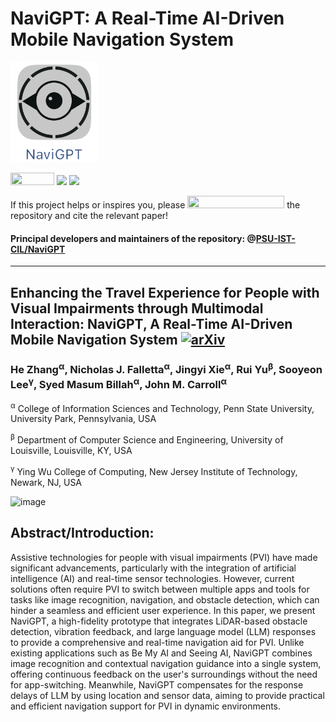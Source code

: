 # NaviGPT: A Real-Time AI-Driven Mobile Navigation System

[<img src="Logo-NaviGPT.png" height="160px" width="140px" />](https://github.com/PSU-IST-CIL/NaviGPT/tree/main)

<img src="https://img.shields.io/badge/Xcode-007ACC?style=for-the-badge&logo=Xcode&logoColor=white" height="20px" width="70px" />  ![](https://img.shields.io/badge/platform-iPhone_12_Pro_or_advanced_version_with_ios_17.0+-lightgrey.svg) ![](https://img.shields.io/badge/language-swift-orange.svg)

If this project helps or inspires you, please <img src="https://img.shields.io/gitea/stars/PSU-IST-CIL/demo-repository" height="20px" width="155px" /> the repository and cite the relevant paper!

#### Principal developers and maintainers of the repository: @[PSU-IST-CIL/NaviGPT](https://github.com/orgs/PSU-IST-CIL/teams/navigpt)
----
## Enhancing the Travel Experience for People with Visual Impairments through Multimodal Interaction: NaviGPT, A Real-Time AI-Driven Mobile Navigation System [![arXiv](https://img.shields.io/badge/arXiv-410.04005-b31b1b.svg)](https://arxiv.org/abs/2410.04005)
### He Zhang<sup>α</sup>, Nicholas J. Falletta<sup>α</sup>, Jingyi Xie<sup>α</sup>, Rui Yu<sup>β</sup>, Sooyeon Lee<sup>γ</sup>, Syed Masum Billah<sup>α</sup>, John M. Carroll<sup>α</sup>
 <sup>α</sup> College of Information Sciences and Technology, Penn State University, University Park, Pennsylvania, USA
 
 <sup>β</sup> Department of Computer Science and Engineering, University of Louisville, Louisville, KY, USA
 
 <sup>γ</sup> Ying Wu College of Computing, New Jersey Institute of Technology, Newark, NJ, USA
 
![image](workflow.png)
## Abstract/Introduction:
Assistive technologies for people with visual impairments (PVI) have made significant advancements, particularly with the integration of artificial intelligence (AI) and real-time sensor technologies. However, current solutions often require PVI to switch between multiple apps and tools for tasks like image recognition, navigation, and obstacle detection, which can hinder a seamless and efficient user experience. In this paper, we present NaviGPT, a high-fidelity prototype that integrates LiDAR-based obstacle detection, vibration feedback, and large language model (LLM) responses to provide a comprehensive and real-time navigation aid for PVI. Unlike existing applications such as Be My AI and Seeing AI, NaviGPT combines image recognition and contextual navigation guidance into a single system, offering continuous feedback on the user's surroundings without the need for app-switching. Meanwhile, NaviGPT compensates for the response delays of LLM by using location and sensor data, aiming to provide practical and efficient navigation support for PVI in dynamic environments.

